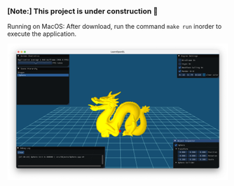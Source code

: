 ### [Note:] This project is under construction 🚧

Running on MacOS:
After download, run the command  `make run` inorder to execute the application.

![Screenshot](Image.png "Screenshot")